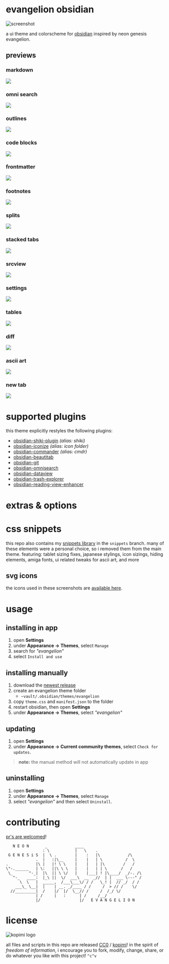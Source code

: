 # evangelion obsidian

![screenshot](preview.png)

a ui theme and colorscheme for [obsidian](https://obsidian.md) inspired by neon genesis evangelion.

##  previews

### markdown
![](https://raw.githubusercontent.com/xero/evangelion.obsidian/previews/preview-markdown.png)
### omni search
![](https://raw.githubusercontent.com/xero/evangelion.obsidian/previews/preview-omni.png)
### outlines
![](https://raw.githubusercontent.com/xero/evangelion.obsidian/previews/preview-outline.png)
### code blocks
![](https://raw.githubusercontent.com/xero/evangelion.obsidian/previews/preview-code.png)
### frontmatter
![](https://raw.githubusercontent.com/xero/evangelion.obsidian/previews/preview-frontmatter.png)
### footnotes
![](https://raw.githubusercontent.com/xero/evangelion.obsidian/previews/preview-footnote.png)
### splits
![](https://raw.githubusercontent.com/xero/evangelion.obsidian/previews/preview-splits.png)
### stacked tabs
![](https://raw.githubusercontent.com/xero/evangelion.obsidian/previews/preview-stacked-tabs.png)
### srcview
![](https://raw.githubusercontent.com/xero/evangelion.obsidian/previews/preview-src-view.png)
### settings
![](https://raw.githubusercontent.com/xero/evangelion.obsidian/previews/preview-settings.png)
### tables
![](https://raw.githubusercontent.com/xero/evangelion.obsidian/previews/preview-tables.png)
### diff
![](https://raw.githubusercontent.com/xero/evangelion.obsidian/previews/preview-diff.png)
### ascii art
![](https://raw.githubusercontent.com/xero/evangelion.obsidian/previews/preview-ascii.png)
### new tab
![](https://raw.githubusercontent.com/xero/evangelion.obsidian/previews/preview-new-tab.png)

# supported plugins

this theme explicitly restyles the following plugins:

- [obsidian-shiki-plugin](https://github.com/mProjectsCode/obsidian-shiki-plugin) _(alias: shiki)_
- [obsidian-iconize](https://github.com/FlorianWoelki/obsidian-iconize) _(alias: icon folder)_
- [obsidian-commander](https://github.com/phibr0/obsidian-commander) _(alias: cmdr)_
- [obsidian-beautitab](https://github.com/andrewmcgivery/obsidian-beautitab)
- [obsidian-git](https://github.com/Vinzent03/obsidian-git)
- [obsidian-omnisearch](https://github.com/scambier/obsidian-omnisearch)
- [obsidian-dataview](https://github.com/blacksmithgu/obsidian-dataview)
- [obsidian-trash-explorer](https://github.com/proog/obsidian-trash-explorer)
- [obsidian-reading-view-enhancer](https://github.com/Galacsh/obsidian-reading-view-enhancer/)

# extras & options

# css snippets

this repo also contains my [snippets library](https://github.com/xero/evangelion.obsidian/tree/snippets) in the `snippets` branch. many of these elements were a personal choice, so i removed them from the main theme. featuring: tablet sizing fixes, japanese stylings, icon sizings, hiding elements, amiga fonts, ui related tweaks for ascii art, and more

## svg icons

the icons used in these screenshots are [available here](https://github.com/xero/svg-icons).

# usage

## installing in app

1. open **Settings**
2. under **Appearance → Themes**, select `Manage`
3. search for _"evangelion"_
4. select `Install and use`

## installing manually

1. download the [newest release](https://github.com/xero/evangelion.obsidian/releases/)
2. create an evangelion theme folder
	- `~vault/.obsidian/themes/evangelion`
3. copy `theme.css` and `manifest.json` to the folder
4. restart obsidian, then open **Settings**
5. under **Appearance → Themes**, select _"evangelion"_

## updating

1. open **Settings**
2. under **Appearance → Current community themes**, select `Check for updates`.

> **note:** the manual method will not automatically update in app

## uninstalling

1. open **Settings**
2. under **Appearance → Themes**, select `Manage`
3. select _"evangelion"_ and then select `Uninstall`.

# contributing

[pr's are welcomed](https://github.com/xero/evangelion.obsidian/pulls)!

```
   N E O N       _            ____
                : \           |   \    .
 G E N E S i S  |  \ .        |    :   |\            /\
             .  |   :|\__     |    |   | \          /  \
.            |\ |   |! \ \    |    |   | |\        /   /
\"-.______   | \:   ||\ \ \   |    |   | | \      /   /
 \_       "-_|  |\  || \ \/   |    |___| ! |\____/  _/-. /\
   "-_   ____:  |_\ ||  \/  ___\  __  _//  | |  ___ \---" /
      \  \   |  _____,  /___\___\/ / /   \_! |  // _/  / /
    ___\_ \__|  |    | __. _/____ / /     /  > // /    \/
  //_________|  /    |/  |/  \__// /     /  /_/ \/
             | /     |   :      | /     /__/
             |/                 |/   E V A N G E L I O N
```

# license

![kopimi logo](https://gist.githubusercontent.com/xero/cbcd5c38b695004c848b73e5c1c0c779/raw/6b32899b0af238b17383d7a878a69a076139e72d/kopimi-sm.png)

all files and scripts in this repo are released [CC0](https://creativecommons.org/publicdomain/zero/1.0/) / [kopimi](https://kopimi.com)! in the spirit of _freedom of information_, i encourage you to fork, modify, change, share, or do whatever you like with this project! `^c^v`
